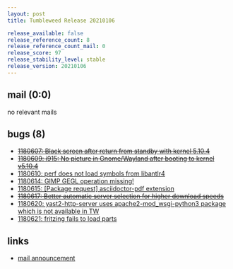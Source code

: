 ```yaml
---
layout: post
title: Tumbleweed Release 20210106

release_available: false
release_reference_count: 8
release_reference_count_mail: 0
release_score: 97
release_stability_level: stable
release_version: 20210106
---
```


## mail (0:0)

no relevant mails

## bugs (8)

<!--more-->

- ~~[1180607: Black screen after return from standby with kernel 5.10.4](https://bugzilla.opensuse.org/show_bug.cgi?id=1180607)~~
- ~~[1180609: i915: No picture in Gnome/Wayland after booting to kernel v5.10.4](https://bugzilla.opensuse.org/show_bug.cgi?id=1180609)~~
- [1180610: perf does not load symbols from libantlr4](https://bugzilla.opensuse.org/show_bug.cgi?id=1180610)
- [1180614: GIMP GEGL operation missing!](https://bugzilla.opensuse.org/show_bug.cgi?id=1180614)
- [1180615: \[Package request\] asciidoctor-pdf extension](https://bugzilla.opensuse.org/show_bug.cgi?id=1180615)
- ~~[1180617: Better automatic server selection for higher download speeds](https://bugzilla.opensuse.org/show_bug.cgi?id=1180617)~~
- [1180620: yast2-http-server uses apache2-mod_wsgi-python3 package which is not available in TW](https://bugzilla.opensuse.org/show_bug.cgi?id=1180620)
- [1180621: fritzing fails to load parts](https://bugzilla.opensuse.org/show_bug.cgi?id=1180621)



## links

- [mail announcement](https://github.com/boombatower/tumbleweed-review/issues/10)
